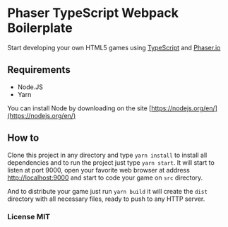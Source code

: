 # Phaser TypeScript Webpack Boilerplate

Start developing your own HTML5 games using [TypeScript](https://www.typescriptlang.org/) and [Phaser.io](http://phaser.io/)

## Requirements

* Node.JS
* Yarn

You can install Node by downloading on the site [https://nodejs.org/en/](https://nodejs.org/en/)

## How to

Clone this project in any directory and type `yarn install` to install all dependencies and to run the project just type `yarn start`. It will start to listen at port 9000, open your favorite web browser at address [http://localhost:9000](http://localhost:9000) and start to code your game on `src` directory.

And to distribute your game just run `yarn build` it will create the `dist` directory with all necessary files, ready to push to any HTTP server.

### License MIT
